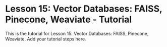# Lesson 15: Vector Databases: FAISS, Pinecone, Weaviate - Tutorial

This is the tutorial for Lesson 15: Vector Databases: FAISS, Pinecone, Weaviate. Add your tutorial steps here.
